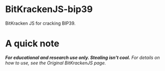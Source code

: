 # BitKrackenJS-bip39
BitKracken JS for cracking BIP39.

# A quick note
***For educational and research use only. Stealing isn't cool.*** *For details on how to use, see the Original BitKrackenJS page.*

